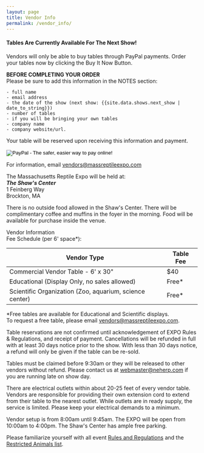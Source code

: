 ```yaml
---
layout: page
title: Vendor Info
permalink: /vendor_info/
---
```


#### Tables Are Currently Available For The Next Show!  

Vendors will only be able to buy tables through PayPal payments. Order your tables now by clicking the Buy It Now Button.


****BEFORE COMPLETING YOUR ORDER****  
Please be sure to add this information in the NOTES section: 

	- full name
	- email address
	- the date of the show (next show: {{site.data.shows.next_show | date_to_string}})
	- number of tables
	- if you will be bringing your own tables
	- company name
	- company website/url.

Your table will be reserved upon receiving this information and payment.


<form action="https://www.paypal.com/cgi-bin/webscr" method="post" target="_top"><input name="cmd" type="hidden" value="_s-xclick" /> <input name="hosted_button_id" type="hidden" value="E4FBZH99MCBPC" /> <input alt="PayPal - The safer, easier way to pay online!" name="submit" src="https://www.paypalobjects.com/en_US/i/btn/btn_buynowCC_LG.gif" type="image" /> <img src="https://www.paypalobjects.com/en_US/i/scr/pixel.gif" alt="" width="1" height="1" border="0" /></form>

 

For information, email vendors@massreptileexpo.com


The Massachusetts Reptile Expo will be held at:  
***The Shaw's Center***  
1 Feinberg Way  
Brockton, MA
 

There is no outside food allowed in the Shaw's Center. There will be complimentary coffee and muffins in the foyer in the morning. Food will be available for purchase inside the venue.

 
Vendor Information  
Fee Schedule (per 6' space*):  

| Vendor Type | Table Fee |
|-----------|---------|
| Commercial Vendor Table - 6' x 30" | $40  |
| Educational (Display Only, no sales allowed) | Free* |
| Scientific Organization (Zoo, aquarium, science center) |	Free* |


*Free tables are available for Educational and Scientific displays.  
To request a free table, please email vendors@massreptileexpo.com. 

Table reservations are not confirmed until acknowledgement of EXPO Rules & Regulations, and receipt of payment.  Cancellations will be refunded in full with at least 30 days notice prior to the show.  With less than 30 days notice, a refund will only be given if the table can be re-sold.

Tables must be claimed before 9:30am or they will be released to other vendors without refund.  Please contact us at webmaster@neherp.com if you are running late on show day.

There are electrical outlets within about 20-25 feet of every vendor table.  Vendors are responsible for providing their own extension cord to extend from their table to the nearest outlet.  While outlets are in ready supply, the service is limited.  Please keep your electrical demands to a minimum.

Vendor setup is from 8:00am until 9:45am.  The EXPO will be open from 10:00am to 4:00pm.  The Shaw's Center has ample free parking.

Please familiarize yourself with all event [Rules and Regulations](/rules/) and the [Restricted Animals list](/restricted_animals/).

